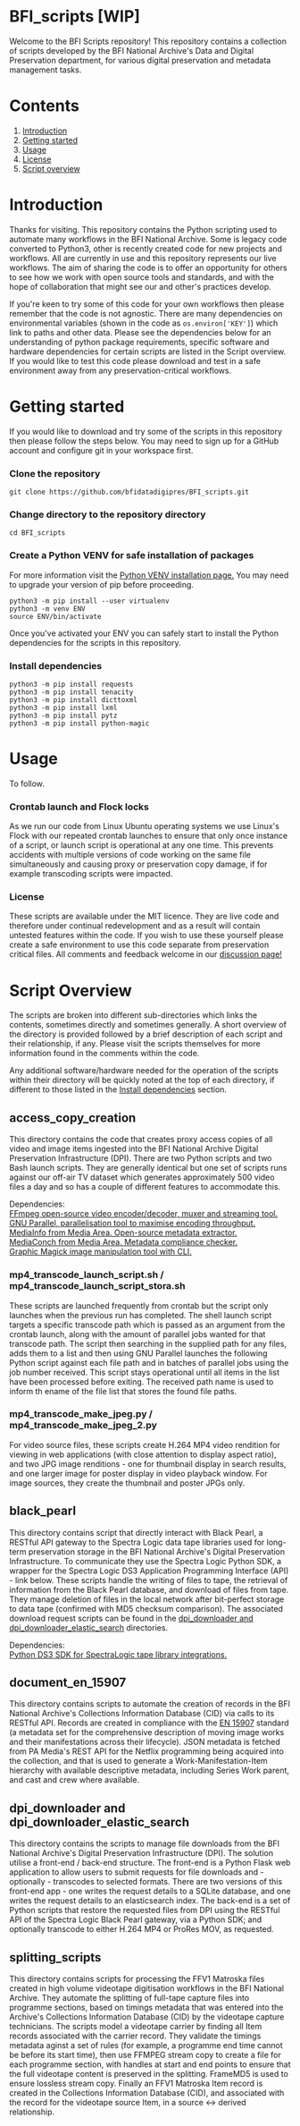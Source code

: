 # BFI_scripts [WIP]
Welcome to the BFI Scripts repository! This repository contains a collection of scripts developed by the BFI National Archive's Data and Digital Preservation department, for various digital preservation and metadata management tasks.


# Contents

1. [Introduction](#-Introduction)
2. [Getting started](#-Getting-Started)
3. [Usage](#-Usage)
4. [License](###-License)
5. [Script overview](#-Script-Overview)


# Introduction

Thanks for visiting. This repository contains the Python scripting used to automate many workflows in the BFI National Archive. Some is legacy code converted to Python3, other is recently created code for new projects and workflows. All are currently in use and this repository represents our live workflows. The aim of sharing the code is to offer an opportunity for others to see how we work with open source tools and standards, and with the hope of collaboration that might see our and other's practices develop.

If you're keen to try some of this code for your own workflows then please remember that the code is not agnostic. There are many dependencies on environmental variables (shown in the code as `os.environ['KEY']`) which link to paths and other data. Please see the dependencies below for an understanding of python package requirements, specific software and hardware dependencies for certain scripts are listed in the Script overview. If you would like to test this code please download and test in a safe environment away from any preservation-critical workflows.


# Getting started

If you would like to download and try some of the scripts in this repository then please follow the steps below. You may need to sign up for a GitHub account and configure git in your workspace first.

### Clone the repository
`git clone https://github.com/bfidatadigipres/BFI_scripts.git`

### Change directory to the repository directory
`cd BFI_scripts`

### Create a Python VENV for safe installation of packages
For more information visit the [Python VENV installation page.](https://packaging.python.org/en/latest/guides/installing-using-pip-and-virtual-environments/)
You may need to upgrade your version of pip before proceeding.

`python3 -m pip install --user virtualenv`  
`python3 -m venv ENV`  
`source ENV/bin/activate`  

Once you've activated your ENV you can safely start to install the Python dependencies for the scripts in this repository.

### Install dependencies
`python3 -m pip install requests`  
`python3 -m pip install tenacity`  
`python3 -m pip install dicttoxml`  
`python3 -m pip install lxml`  
`python3 -m pip install pytz`  
`python3 -m pip install python-magic`  


# Usage

To follow.

### Crontab launch and Flock locks

As we run our code from Linux Ubuntu operating systems we use Linux's Flock with our repeated crontab launches to ensure that only once instance of a script, or launch script is operational at any one time. This prevents accidents with multiple versions of code working on the same file simultaneously and causing proxy or preservation copy damage, if for example transcoding scripts were impacted.

### License
These scripts are available under the MIT licence. They are live code and therefore under continual redevelopment and as a result will contain untested features within the code. If you wish to use these yourself please create a safe environment to use this code separate from preservation critical files. All comments and feedback welcome in our [discussion page!](https://github.com/bfidatadigipres/BFI_scripts/discussions)


# Script Overview

The scripts are broken into different sub-directories which links the contents, sometimes directly and sometimes generally. A short overview of the directory is provided followed by a brief description of each script and their relationship, if any. Please visit the scripts themselves for more information found in the comments within the code.  

Any additional software/hardware needed for the operation of the scripts within their directory will be quickly noted at the top of each directory, if different to those listed in the [Install dependencies](###-Install-dependencies) section.  

## access_copy_creation

This directory contains the code that creates proxy access copies of all video and image items ingested into the BFI National Archive Digital Preservation Infrastructure (DPI). There are two Python scripts and two Bash launch scripts. They are generally identical but one set of scripts runs against our off-air TV dataset which generates approximately 500 video files a day and so has a couple of different features to accommodate this.

Dependencies:  
[FFmpeg open-source video encoder/decoder, muxer and streaming tool.](https://ffmpeg.org)  
[GNU Parallel, parallelisation tool to maximise encoding throughput.](https://www.gnu.org/software/parallel/)
[MediaInfo from Media Area. Open-source metadata extractor.](https://mediaarea.net/mediainfo)  
[MediaConch from Media Area. Metadata compliance checker.](https://mediaarea.net/mediaconch)  
[Graphic Magick image manipulation tool with CLI.](http://www.graphicsmagick.org/download.html)   

### mp4_transcode_launch_script.sh / mp4_transcode_launch_script_stora.sh

These scripts are launched frequently from crontab but the script only launches when the previous run has completed. The shell launch script targets a specific transcode path which is passed as an argument from the crontab launch, along with the amount of parallel jobs wanted for that transcode path. The script then searching in the supplied path for any files, adds them to a list and then using GNU Parallel launches the following Python script against each file path and in batches of parallel jobs using the job number received. This script stays operational until all items in the list have been processed before exiting. The received path name is used to inform th ename of the file list that stores the found file paths.

### mp4_transcode_make_jpeg.py / mp4_transcode_make_jpeg_2.py

For video source files, these scripts create H.264 MP4 video rendition for viewing in web applications (with close attention to display aspect ratio), and two JPG image renditions - one for thumbnail display in search results, and one larger image for poster display in video playback window. For image sources, they create the thumbnail and poster JPGs only.


## black_pearl

This directory contains script that directly interact with Black Pearl, a RESTful API gateway to the Spectra Logic data tape libraries used for long-term preservation storage in the BFI National Archive's Digital Preservation Infrastructure. To communicate they use the Spectra Logic Python SDK, a wrapper for the Spectra Logic DS3 Application Programming Interface (API) - link below. These scripts handle the writing of files to tape, the retrieval of information from the Black Pearl database, and download of files from tape. They manage deletion of files in the local network after bit-perfect storage to data tape (confirmed with MD5 checksum comparison). The associated download request scripts can be found in the [dpi_downloader and dpi_downloader_elastic_search](##-dpi_downloader-and-dpi_downloader_elastic_search) directories.

Dependencies:  
[Python DS3 SDK for SpectraLogic tape library integrations.](https://github.com/SpectraLogic/ds3_python_sdk)  


## document_en_15907

This directory contains scripts to automate the creation of records in the BFI National Archive's Collections Information Database (CID) via calls to its RESTful API. Records are created in compliance with the [EN 15907](https://filmstandards.org/fsc/index.php/EN_15907) standard (a metadata set for the comprehensive description of moving image works and their manifestations across their lifecycle). JSON metadata is fetched from PA Media's REST API for the Netflix programming being acquired into the collection, and that is used to generate a Work-Manifestation-Item hierarchy with available descriptive metadata, including Series Work parent, and cast and crew where available.


## dpi_downloader and dpi_downloader_elastic_search

This directory contains the scripts to manage file downloads from the BFI National Archive's Digital Preservation Infrastructure (DPI). The solution utilise a front-end / back-end structure. The front-end is a Python Flask web application to allow users to submit requests for file downloads and - optionally - transcodes to selected formats. There are two versions of this front-end app - one writes the request details to a SQLite database, and one writes the request details to an elasticsearch index. The back-end is a set of Python scripts that restore the requested files from DPI using the RESTful API of the Spectra Logic Black Pearl gateway, via a Python SDK; and optionally transcode to either H.264 MP4 or ProRes MOV, as requested.


## splitting_scripts

This directory contains scripts for processing the FFV1 Matroska files created in high volume videotape digitisation workflows in the BFI National Archive. They automate the splitting of full-tape capture files into programme sections, based on timings metadata that was entered into the Archive's Collections Information Database (CID) by the videotape capture technicians. The scripts model a videotape carrier by finding all Item records associated with the carrier record. They validate the timings metadata aginst a set of rules (for example, a programme end time cannot be before its start time), then use FFMPEG stream copy to create a file for each programme section, with handles at start and end points to ensure that the full videotape content is preserved in the splitting. FrameMD5 is used to ensure lossless stream copy. Finally an FFV1 Matroska Item record is created in the Collections Information Database (CID), and associated with the record for the videotape source Item, in a source <-> derived relationship.
